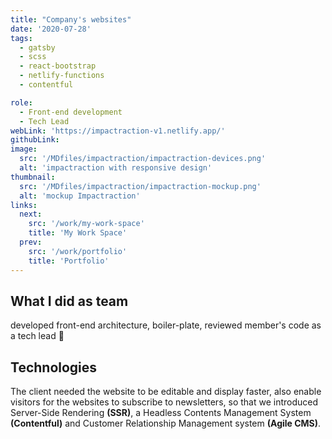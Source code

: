 ```yaml
---
title: "Company's websites"
date: '2020-07-28'
tags:
  - gatsby
  - scss
  - react-bootstrap
  - netlify-functions
  - contentful

role:
  - Front-end development
  - Tech Lead
webLink: 'https://impactraction-v1.netlify.app/'
githubLink:
image:
  src: '/MDfiles/impactraction/impactraction-devices.png'
  alt: 'impactraction with responsive design'
thumbnail:
  src: '/MDfiles/impactraction/impactraction-mockup.png'
  alt: 'mockup Impactraction'
links:
  next:
    src: '/work/my-work-space'
    title: 'My Work Space'
  prev:
    src: '/work/portfolio'
    title: 'Portfolio'
---
```


## What I did as team

developed front-end architecture, boiler-plate, reviewed member's code as a tech lead 👀

## Technologies

The client needed the website to be editable and display faster, also enable visitors for the websites to subscribe to newsletters, so that we introduced Server-Side Rendering **(SSR)**, a Headless Contents Management System **(Contentful)** and Customer Relationship Management system **(Agile CMS)**.

